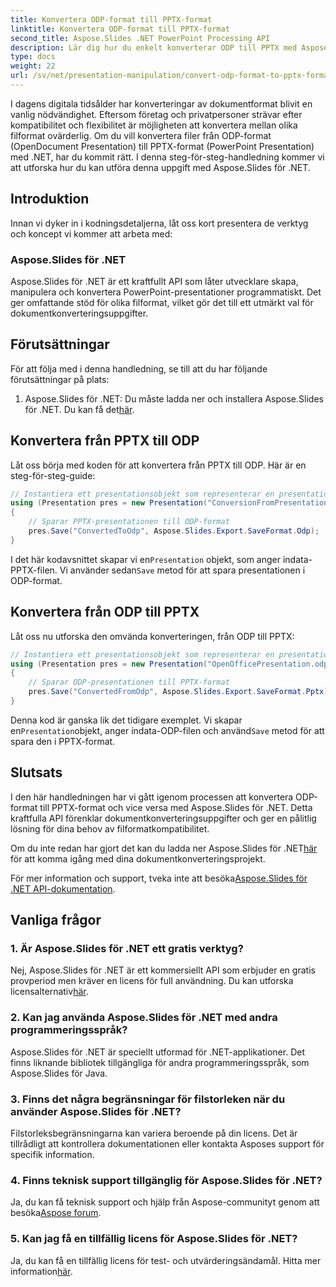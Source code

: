 ```yaml
---
title: Konvertera ODP-format till PPTX-format
linktitle: Konvertera ODP-format till PPTX-format
second_title: Aspose.Slides .NET PowerPoint Processing API
description: Lär dig hur du enkelt konverterar ODP till PPTX med Aspose.Slides för .NET. Följ vår steg-för-steg-guide för sömlös konvertering av presentationsformat.
type: docs
weight: 22
url: /sv/net/presentation-manipulation/convert-odp-format-to-pptx-format/
---
```


I dagens digitala tidsålder har konverteringar av dokumentformat blivit en vanlig nödvändighet. Eftersom företag och privatpersoner strävar efter kompatibilitet och flexibilitet är möjligheten att konvertera mellan olika filformat ovärderlig. Om du vill konvertera filer från ODP-format (OpenDocument Presentation) till PPTX-format (PowerPoint Presentation) med .NET, har du kommit rätt. I denna steg-för-steg-handledning kommer vi att utforska hur du kan utföra denna uppgift med Aspose.Slides för .NET.

## Introduktion

Innan vi dyker in i kodningsdetaljerna, låt oss kort presentera de verktyg och koncept vi kommer att arbeta med:

### Aspose.Slides för .NET

Aspose.Slides för .NET är ett kraftfullt API som låter utvecklare skapa, manipulera och konvertera PowerPoint-presentationer programmatiskt. Det ger omfattande stöd för olika filformat, vilket gör det till ett utmärkt val för dokumentkonverteringsuppgifter.

## Förutsättningar

För att följa med i denna handledning, se till att du har följande förutsättningar på plats:

1.  Aspose.Slides för .NET: Du måste ladda ner och installera Aspose.Slides för .NET. Du kan få det[här](https://releases.aspose.com/slides/net/).

## Konvertera från PPTX till ODP

Låt oss börja med koden för att konvertera från PPTX till ODP. Här är en steg-för-steg-guide:

```csharp
// Instantiera ett presentationsobjekt som representerar en presentationsfil
using (Presentation pres = new Presentation("ConversionFromPresentation.pptx"))
{
    // Sparar PPTX-presentationen till ODP-format
    pres.Save("ConvertedToOdp", Aspose.Slides.Export.SaveFormat.Odp);
}
```

 I det här kodavsnittet skapar vi en`Presentation` objekt, som anger indata-PPTX-filen. Vi använder sedan`Save` metod för att spara presentationen i ODP-format.

## Konvertera från ODP till PPTX

Låt oss nu utforska den omvända konverteringen, från ODP till PPTX:

```csharp
// Instantiera ett presentationsobjekt som representerar en presentationsfil
using (Presentation pres = new Presentation("OpenOfficePresentation.odp"))
{
    // Sparar ODP-presentationen till PPTX-format
    pres.Save("ConvertedFromOdp", Aspose.Slides.Export.SaveFormat.Pptx);
}
```

 Denna kod är ganska lik det tidigare exemplet. Vi skapar en`Presentation`objekt, anger indata-ODP-filen och använd`Save` metod för att spara den i PPTX-format.

## Slutsats

I den här handledningen har vi gått igenom processen att konvertera ODP-format till PPTX-format och vice versa med Aspose.Slides för .NET. Detta kraftfulla API förenklar dokumentkonverteringsuppgifter och ger en pålitlig lösning för dina behov av filformatkompatibilitet.

 Om du inte redan har gjort det kan du ladda ner Aspose.Slides för .NET[här](https://releases.aspose.com/slides/net/) för att komma igång med dina dokumentkonverteringsprojekt.

 För mer information och support, tveka inte att besöka[Aspose.Slides för .NET API-dokumentation](https://reference.aspose.com/slides/net/).

## Vanliga frågor

### 1. Är Aspose.Slides för .NET ett gratis verktyg?

 Nej, Aspose.Slides för .NET är ett kommersiellt API som erbjuder en gratis provperiod men kräver en licens för full användning. Du kan utforska licensalternativ[här](https://purchase.aspose.com/buy).

### 2. Kan jag använda Aspose.Slides för .NET med andra programmeringsspråk?

Aspose.Slides för .NET är speciellt utformad för .NET-applikationer. Det finns liknande bibliotek tillgängliga för andra programmeringsspråk, som Aspose.Slides för Java.

### 3. Finns det några begränsningar för filstorleken när du använder Aspose.Slides för .NET?

Filstorleksbegränsningarna kan variera beroende på din licens. Det är tillrådligt att kontrollera dokumentationen eller kontakta Asposes support för specifik information.

### 4. Finns teknisk support tillgänglig för Aspose.Slides för .NET?

 Ja, du kan få teknisk support och hjälp från Aspose-communityt genom att besöka[Aspose forum](https://forum.aspose.com/).

### 5. Kan jag få en tillfällig licens för Aspose.Slides för .NET?

 Ja, du kan få en tillfällig licens för test- och utvärderingsändamål. Hitta mer information[här](https://purchase.aspose.com/temporary-license/).